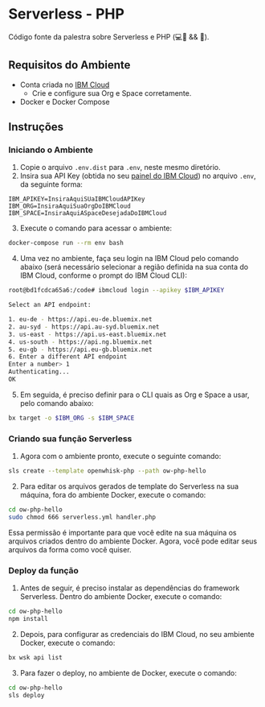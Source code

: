 # Serverless - PHP

Código fonte da palestra sobre Serverless e PHP (:computer::no_entry_sign: && :elephant:).

## Requisitos do Ambiente

- Conta criada no [IBM Cloud](https://www.ibm.com/cloud/)
  - Crie e configure sua Org e Space corretamente.
- Docker e Docker Compose

## Instruções

### Iniciando o Ambiente

1. Copie o arquivo `.env.dist` para `.env`, neste mesmo diretório.
2. Insira sua API Key (obtida no seu [painel do IBM Cloud](https://console.bluemix.net/openwhisk/learn/api-key)) no arquivo `.env`, da seguinte forma:

```
IBM_APIKEY=InsiraAquiSUaIBMCloudAPIKey
IBM_ORG=InsiraAquiSuaOrgDoIBMCloud
IBM_SPACE=InsiraAquiASpaceDesejadaDoIBMCloud
```

3. Execute o comando para acessar o ambiente:

```sh
docker-compose run --rm env bash
```

4. Uma vez no ambiente, faça seu login na IBM Cloud pelo comando abaixo (será necessário selecionar a região definida na sua conta do IBM Cloud, conforme o prompt do IBM Cloud CLI):

```sh
root@bd1fcdca65a6:/code# ibmcloud login --apikey $IBM_APIKEY

Select an API endpoint:

1. eu-de - https://api.eu-de.bluemix.net
2. au-syd - https://api.au-syd.bluemix.net
3. us-east - https://api.us-east.bluemix.net
4. us-south - https://api.ng.bluemix.net
5. eu-gb - https://api.eu-gb.bluemix.net
6. Enter a different API endpoint
Enter a number> 1
Authenticating...
OK
```

5. Em seguida, é preciso definir para o CLI quais as Org e Space a usar, pelo comando abaixo:

```sh
bx target -o $IBM_ORG -s $IBM_SPACE
```

### Criando sua função Serverless

1. Agora com o ambiente pronto, execute o seguinte comando:

```sh
sls create --template openwhisk-php --path ow-php-hello
```

2. Para editar os arquivos gerados de template do Serverless na sua máquina, fora do ambiente Docker, execute o comando:

```sh
cd ow-php-hello
sudo chmod 666 serverless.yml handler.php
```

Essa permissão é importante para que você edite na sua máquina os arquivos criados dentro do ambiente Docker. Agora, você pode editar seus arquivos da forma como você quiser.

### Deploy da função

1. Antes de seguir, é preciso instalar as dependências do framework Serverless. Dentro do ambiente Docker, execute o comando:

```sh
cd ow-php-hello
npm install
```

2. Depois, para configurar as credenciais do IBM Cloud, no seu ambiente Docker, execute o comando:

```sh
bx wsk api list
```

3. Para fazer o deploy, no ambiente de Docker, execute o comando:

```sh
cd ow-php-hello
sls deploy
```

